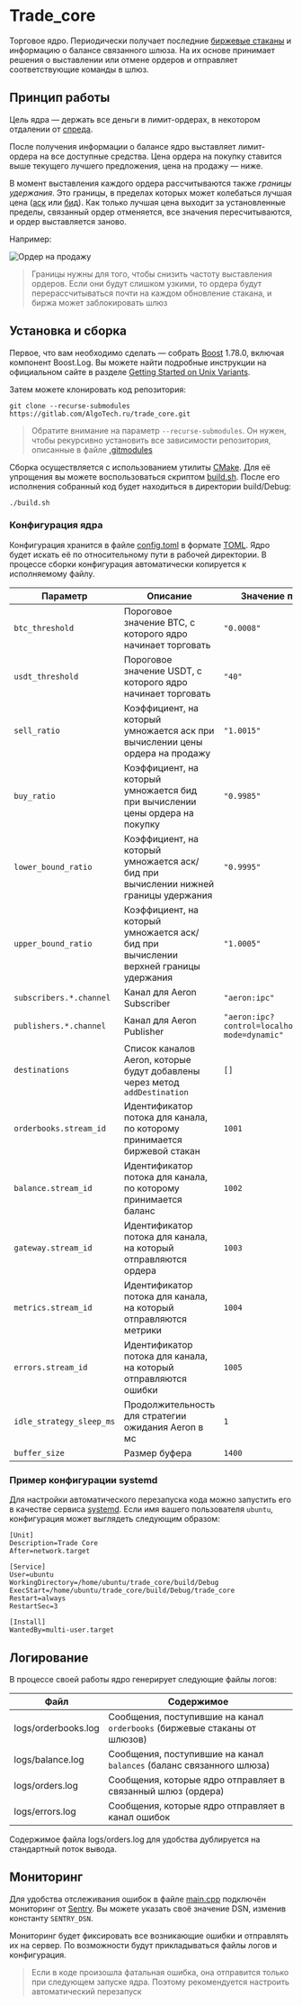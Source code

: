 # Trade_core

Торговое ядро. Периодически получает последние [биржевые стаканы](https://ru.wikipedia.org/wiki/Биржевой_стакан) и
информацию о балансе связанного шлюза. На их основе принимает решения о выставлении или отмене ордеров и отправляет
соответствующие команды в шлюз.

## Принцип работы

Цель ядра — держать все деньги в лимит-ордерах, в некотором отдалении
от [спреда](https://ru.wikipedia.org/wiki/Спред_(финансы)).

После получения информации о балансе ядро выставляет лимит-ордера на все доступные средства. Цена ордера на покупку
ставится выше текущего лучшего предложения, цена на продажу — ниже.

В момент выставления каждого ордера рассчитываются также _границы удержания_. Это границы, в пределах которых может
колебаться лучшая цена ([аск](https://ru.wikipedia.org/wiki/Аск_(цена)) или [бид](https://ru.wikipedia.org/wiki/Бид)).
Как только лучшая цена выходит за установленные пределы, связанный ордер отменяется, все значения пересчитываются, и
ордер выставляется заново.

Например:

![Ордер на продажу](https://user-images.githubusercontent.com/44947427/152686343-cb49a57c-22bb-41ce-a875-cddcd0bbcedf.svg)

> Границы нужны для того, чтобы снизить частоту выставления ордеров. Если они будут слишком узкими, то ордера будут
> перерассчитываться почти на каждом обновление стакана, и биржа может заблокировать шлюз

## Установка и сборка

Первое, что вам необходимо сделать — собрать [Boost](https://ru.wikipedia.org/wiki/Boost) 1.78.0, включая компонент
Boost.Log. Вы можете найти подробные инструкции на официальном сайте в
разделе [Getting Started on Unix Variants](https://www.boost.org/doc/libs/1_78_0/more/getting_started/unix-variants.html).

Затем можете клонировать код репозитория:

```shell
git clone --recurse-submodules https://gitlab.com/AlgoTech.ru/trade_core.git
```

> Обратите внимание на параметр `--recurse-submodules`. Он нужен, чтобы рекурсивно установить все зависимости
> репозитория, описанные в файле [.gitmodules](.gitmodules)

Сборка осуществляется с использованием утилиты [CMake](https://ru.wikipedia.org/wiki/CMake). Для её упрощения вы можете
воспользоваться скриптом [build.sh](build.sh). После его исполнения собранный код будет находиться в директории
build/Debug:

```shell
./build.sh
```

### Конфигурация ядра

Конфигурация хранится в файле [config.toml](config.toml.example) в формате [TOML](https://ru.wikipedia.org/wiki/TOML).
Ядро будет искать её по относительному пути в рабочей директории. В процессе сборки конфигурация автоматически
копируется к исполняемому файлу.

| Параметр                 | Описание                                                                            | Значение по умолчанию                                                      |
|--------------------------|-------------------------------------------------------------------------------------|----------------------------------------------------------------------------|
| `btc_threshold`          | Пороговое значение BTC, с которого ядро начинает торговать                          | `"0.0008"`                                                                 |
| `usdt_threshold`         | Пороговое значение USDT, с которого ядро начинает торговать                         | `"40"`                                                                     |
| `sell_ratio`             | Коэффициент, на который умножается аск при вычислении цены ордера на продажу        | `"1.0015"`                                                                 |
| `buy_ratio`              | Коэффициент, на который умножается бид при вычислении цены ордера на покупку        | `"0.9985"`                                                                 |
| `lower_bound_ratio`      | Коэффициент, на который умножается аск/бид при вычислении нижней границы удержания  | `"0.9995"`                                                                 |
| `upper_bound_ratio`      | Коэффициент, на который умножается аск/бид при вычислении верхней границы удержания | `"1.0005"`                                                                 |
| `subscribers.*.channel`  | Канал для Aeron Subscriber                                                          | `"aeron:ipc"`                                                              |
| `publishers.*.channel`   | Канал для Aeron Publisher                                                           | <code>"aeron:ipc?control=localhost:40456&#124;control-mode=dynamic"</code> |
| `destinations`           | Список каналов Aeron, которые будут добавлены через метод `addDestination`          | `[]`                                                                       |
| `orderbooks.stream_id`   | Идентификатор потока для канала, по которому принимается биржевой стакан            | `1001`                                                                     |
| `balance.stream_id`      | Идентификатор потока для канала, по которому принимается баланс                     | `1002`                                                                     |
| `gateway.stream_id`      | Идентификатор потока для канала, на который отправляются ордера                     | `1003`                                                                     |
| `metrics.stream_id`      | Идентификатор потока для канала, на который отправляются метрики                    | `1004`                                                                     |
| `errors.stream_id`       | Идентификатор потока для канала, на который отправляются ошибки                     | `1005`                                                                     |
| `idle_strategy_sleep_ms` | Продолжительность для стратегии ожидания Aeron в мс                                 | `1`                                                                        |
| `buffer_size`            | Размер буфера                                                                       | `1400`                                                                     |

### Пример конфигурации systemd

Для настройки автоматического перезапуска кода можно запустить его в качестве
сервиса [systemd](https://ru.wikipedia.org/wiki/Systemd). Если имя вашего пользователя `ubuntu`, конфигурация может
выглядеть следующим образом:

```
[Unit]
Description=Trade Core
After=network.target

[Service]
User=ubuntu
WorkingDirectory=/home/ubuntu/trade_core/build/Debug
ExecStart=/home/ubuntu/trade_core/build/Debug/trade_core
Restart=always
RestartSec=3

[Install]
WantedBy=multi-user.target
```

## Логирование

В процессе своей работы ядро генерирует следующие файлы логов:

| Файл                | Содержимое                                                                |
|---------------------|---------------------------------------------------------------------------|
| logs/orderbooks.log | Сообщения, поступившие на канал `orderbooks` (биржевые стаканы от шлюзов) |
| logs/balance.log    | Сообщения, поступившие на канал `balances` (баланс связанного шлюза)      |
| logs/orders.log     | Сообщения, которые ядро отправляет в связанный шлюз (ордера)              |
| logs/errors.log     | Сообщения, которые ядро отправляет в канал ошибок                         |

Содержимое файла logs/orders.log для удобства дублируется на стандартный поток вывода.

## Мониторинг

Для удобства отслеживания ошибок в файле [main.cpp](src/main.cpp) подключён мониторинг
от [Sentry](https://sentry.io/welcome/). Вы можете указать своё значение DSN, изменив константу `SENTRY_DSN`.

Мониторинг будет фиксировать все возникающие ошибки и отправлять их на сервер. По возможности будут прикладываться файлы
логов и конфигурация.

> Если в коде произошла фатальная ошибка, она отправится только при следующем запуске ядра. Поэтому рекомендуется
> настроить автоматический перезапуск
